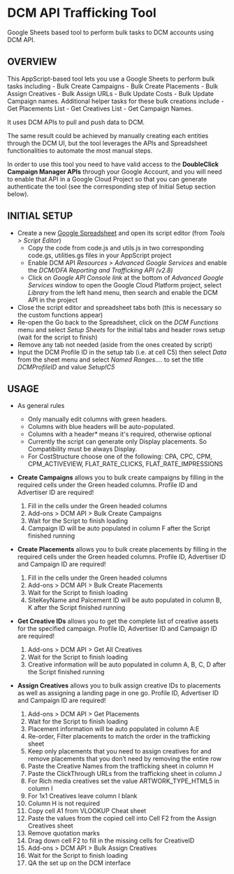 # **DCM API Trafficking Tool**

Google Sheets based tool to perform bulk tasks to DCM accounts using DCM API.

## OVERVIEW

This AppScript-based tool lets you use a Google Sheets to perform bulk tasks including - Bulk Create Campaigns - 
Bulk Create Placements - Bulk Assign Creatives - Bulk Assign URLs - Bulk Update Costs - Bulk Update Campaign names. 
Additional helper tasks for these bulk creations include - Get Placements List - Get Creatives List - Get Campaign Names.


It uses DCM APIs to pull and push data to DCM.

The same result could be achieved by manually creating each entities through the
DCM UI, but the tool leverages the APIs and Spreadsheet functionalities to
automate the most manual steps.

In order to use this tool you need to have valid access to the **DoubleClick
Campaign Manager APIs** through your Google Account, and you will need to enable
that API in a Google Cloud Project so that you can generate authenticate the
tool (see the corresponding step of Initial Setup section below).

## INITIAL SETUP

*   Create a new [Google Spreadsheet](https://sheets.google.com) and open its
    script editor (from _Tools > Script Editor_)
    -   Copy the code from code.js and utils.js in two corresponding code.gs,
        utilities.gs files in your AppScript project
    -   Enable DCM API _Resources > Advanced Google Services_ and enable the
        _DCM/DFA Reporting and Trafficking API (v2.8)_
    -   Click on _Google API Console link_ at the bottom of _Advanced Google
        Services_ window to open the Google Cloud Platform project, select
        _Library_ from the left hand menu, then search and enable the DCM API in
        the project
*   Close the script editor and spreadsheet tabs both (this is necessary so the
    custom functions appear)
*   Re-open the Go back to the Spreadsheet, click on the _DCM Functions_ menu
    and select _Setup Sheets_ for the initial tabs and header rows setup (wait
    for the script to finish)
*   Remove any tab not needed (aside from the ones created by script)
*   Input the DCM Profile ID in the setup tab (i.e. at cell C5) then select
    _Data_ from the sheet menu and select _Named Ranges...._ to set the title
    _DCMProfileID_ and value _Setup!C5_

## USAGE

*   As general rules
    *   Only manually edit columns with green headers.
    *   Columns with blue headers will be auto-populated.
    *   Columns with a header* means it's required, otherwise optional
    *   Currently the script can generate only Display placements. So Compatibility must be always Display. 
    *   For CostStructure choose one of the following: CPA, CPC, CPM, CPM_ACTIVEVIEW, FLAT_RATE_CLICKS, FLAT_RATE_IMPRESSIONS
    
*   **Create Campaigns** allows you to bulk create campaigns by filling in the 
required cells under the Green headed columns. Profile ID and Advertiser ID are required!
    1. Fill in the cells under the Green headed columns
    2. Add-ons > DCM API > Bulk Create Campaigns
    3. Wait for the Script to finish loading
    4. Campaign ID will be auto populated in column F after the Script finished running

*   **Create Placements** allows you to bulk create placements by filling in the required cells under the Green headed columns. 
Profile ID, Advertiser ID and Campaign ID are required!
    1. Fill in the cells under the Green headed columns
    2. Add-ons > DCM API > Bulk Create Placements
    3. Wait for the Script to finish loading
    4. SiteKeyName and Palcement ID will be auto populated in column B, K after the Script finished running

*   **Get Creative IDs** allows you to get the complete list of creative assets for the specified campaign. Profile ID, Advertiser ID and Campaign ID are required!
    1. Add-ons > DCM API > Get All Creatives 
    2. Wait for the Script to finish loading
    3. Creative information will be auto populated in column A, B, C, D after the Script finished running


*   **Assign Creatives** allows you to bulk assign creative IDs to placements as well as assigning a landing page in one go. Profile ID, Advertiser ID and Campaign ID are required!
    1. Add-ons > DCM API > Get Placements
    2. Wait for the Script to finish loading
    3. Placement information will be auto populated in column A:E
    4. Re-order, Filter placements to match the order in the trafficking sheet
    5. Keep only placements that you need to assign creatives for and remove placements that you don’t need by removing the entire row
    6. Paste the Creative Names from the trafficking sheet in column H
    7. Paste the ClickThrough URLs from the trafficking sheet in column J
    8. For Rich media creatives set the value ARTWORK_TYPE_HTML5 in column I
    9. For 1x1 Creatives leave column I blank
    10. Column H is not required
    11. Copy cell A1 from VLOOKUP Cheat sheet
    12. Paste the values from the copied cell into Cell F2 from the Assign Creatives sheet
    13. Remove quotation marks
    14. Drag down cell F2 to fill in the missing cells for CreativeID
    15. Add-ons > DCM API > Bulk Assign Creatives
    16. Wait for the Script to finish loading
    17. QA the set up on the DCM interface



    
